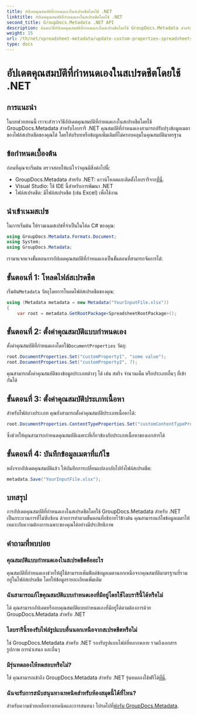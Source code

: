 ```yaml
---
title: อัปเดตคุณสมบัติที่กำหนดเองในสเปรดชีตโดยใช้ .NET
linktitle: อัปเดตคุณสมบัติที่กำหนดเองในสเปรดชีตโดยใช้ .NET
second_title: GroupDocs.Metadata .NET API
description: ค้นพบวิธีอัปเดตคุณสมบัติที่กำหนดเองในสเปรดชีตโดยใช้ GroupDocs.Metadata สำหรับ .NET บทช่วยสอนนี้ช่วยเพิ่มทักษะการจัดการข้อมูลเมตาของคุณอย่างมีประสิทธิภาพ
weight: 15
url: /th/net/spreadsheet-metadata/update-custom-properties-spreadsheets/
type: docs
---
```

# อัปเดตคุณสมบัติที่กำหนดเองในสเปรดชีตโดยใช้ .NET

## การแนะนำ
ในบทช่วยสอนนี้ เราจะสำรวจวิธีอัปเดตคุณสมบัติที่กำหนดเองในสเปรดชีตโดยใช้ GroupDocs.Metadata สำหรับไลบรารี .NET คุณสมบัติที่กำหนดเองสามารถปรับปรุงข้อมูลเมตาของไฟล์สเปรดชีตของคุณได้ โดยให้บริบทหรือข้อมูลเพิ่มเติมที่ไม่ครอบคลุมในคุณสมบัติมาตรฐาน
## ข้อกำหนดเบื้องต้น
ก่อนที่คุณจะเริ่มต้น ตรวจสอบให้แน่ใจว่าคุณมีสิ่งต่อไปนี้:
- GroupDocs.Metadata สำหรับ .NET: ดาวน์โหลดและติดตั้งไลบรารีจาก[ที่นี่](https://releases.groupdocs.com/metadata/net/).
- Visual Studio: ใช้ IDE นี้สำหรับการพัฒนา .NET
- ไฟล์สเปรดชีต: มีไฟล์สเปรดชีต (เช่น Excel) เพื่อใช้งาน

## นำเข้าเนมสเปซ
ในการเริ่มต้น ให้รวมเนมสเปซที่จำเป็นในโค้ด C# ของคุณ:
```csharp
using GroupDocs.Metadata.Formats.Document;
using System;
using GroupDocs.Metadata;
```

เรามาแจกแจงขั้นตอนการอัปเดตคุณสมบัติที่กำหนดเองเป็นขั้นตอนที่สามารถจัดการได้:
## ขั้นตอนที่ 1: โหลดไฟล์สเปรดชีต
 เริ่มต้น`Metadata` วัตถุโดยการโหลดไฟล์สเปรดชีตของคุณ:
```csharp
using (Metadata metadata = new Metadata("YourInputFile.xlsx"))
{
    var root = metadata.GetRootPackage<SpreadsheetRootPackage>();
```
## ขั้นตอนที่ 2: ตั้งค่าคุณสมบัติแบบกำหนดเอง
 ตั้งค่าคุณสมบัติที่กำหนดเองโดยใช้`DocumentProperties` วัตถุ:
```csharp
root.DocumentProperties.Set("customProperty1", "some value");
root.DocumentProperties.Set("customProperty2", 7);
```
คุณสามารถตั้งค่าคุณสมบัติของข้อมูลประเภทต่างๆ ได้ เช่น สตริง จำนวนเต็ม หรือประเภทอื่นๆ ที่เข้ากันได้
## ขั้นตอนที่ 3: ตั้งค่าคุณสมบัติประเภทเนื้อหา
สำหรับไฟล์บางประเภท คุณยังสามารถตั้งค่าคุณสมบัติประเภทเนื้อหาได้:
```csharp
root.DocumentProperties.ContentTypeProperties.Set("customContentTypeProperty", "custom value");
```
ซึ่งช่วยให้คุณสามารถกำหนดคุณสมบัติเฉพาะที่เกี่ยวข้องกับประเภทเนื้อหาของเอกสารได้
## ขั้นตอนที่ 4: บันทึกข้อมูลเมตาที่แก้ไข
หลังจากอัปเดตคุณสมบัติแล้ว ให้บันทึกการเปลี่ยนแปลงกลับไปยังไฟล์สเปรดชีต:
```csharp
metadata.Save("YourInputFile.xlsx");
```

## บทสรุป
การอัปเดตคุณสมบัติที่กำหนดเองในสเปรดชีตโดยใช้ GroupDocs.Metadata สำหรับ .NET เป็นกระบวนการที่ไม่ซับซ้อน ด้วยการทำตามขั้นตอนที่อธิบายไว้ข้างต้น คุณสามารถแก้ไขข้อมูลเมตาให้เหมาะกับความต้องการเฉพาะของคุณได้อย่างมีประสิทธิภาพ

## คำถามที่พบบ่อย
### คุณสมบัติแบบกำหนดเองในสเปรดชีตคืออะไร
คุณสมบัติที่กำหนดเองช่วยให้ผู้ใช้สามารถเพิ่มฟิลด์ข้อมูลเมตานอกเหนือจากคุณสมบัติมาตรฐานที่รวมอยู่ในไฟล์สเปรดชีต โดยให้ข้อมูลรายละเอียดเพิ่มเติม
### ฉันสามารถแก้ไขคุณสมบัติแบบกำหนดเองที่มีอยู่โดยใช้ไลบรารีนี้ได้หรือไม่
ได้ คุณสามารถอัปเดตหรือลบคุณสมบัติแบบกำหนดเองที่มีอยู่ได้ตามต้องการด้วย GroupDocs.Metadata สำหรับ .NET
### ไลบรารีนี้รองรับไฟล์รูปแบบอื่นนอกเหนือจากสเปรดชีตหรือไม่
ใช่ GroupDocs.Metadata สำหรับ .NET รองรับรูปแบบไฟล์ที่หลากหลาย รวมถึงเอกสาร รูปภาพ การนำเสนอ และอื่นๆ
### มีรุ่นทดลองให้ทดสอบหรือไม่?
 ใช่ คุณสามารถเข้าถึง GroupDocs.Metadata สำหรับ .NET รุ่นทดลองใช้ฟรีได้[ที่นี่](https://releases.groupdocs.com/).
### ฉันจะรับการสนับสนุนทางเทคนิคสำหรับห้องสมุดนี้ได้ที่ไหน?
 สำหรับความช่วยเหลือทางเทคนิคและการสนทนา โปรดไปที่[ฟอรัม GroupDocs.Metadata](https://forum.groupdocs.com/c/metadata/14).